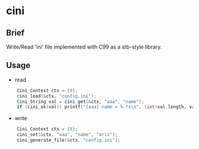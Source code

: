 # cini

## Brief

Write/Read 'ini' file implemented with C99 as a stb-style library.

## Usage

- read

```c
    Cini_Context ctx = {0};
    cini_load(&ctx, "config.ini");
    Cini_String val = cini_get(&ctx, "aaa", "name");
    if (cini_ok(val)) printf("[aaa] name = %.*s\n", (int)val.length, val.start);
```

- write

```c
    Cini_Context ctx = {0};
    cini_set(&ctx, "aaa", "name", "aris");
    cini_generate_file(&ctx, "config.ini");
```
